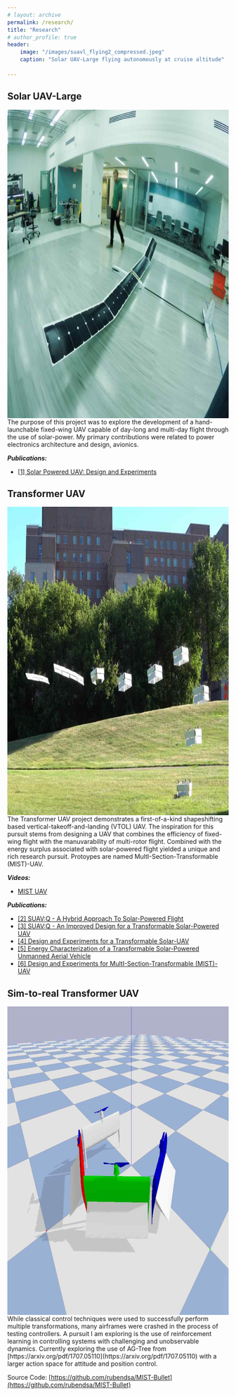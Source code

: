 ```yaml
---
# layout: archive
permalink: /research/
title: "Research"
# author_profile: true
header: 
    image: "/images/suavl_flying2_compressed.jpeg"
    caption: "Solar UAV-Large flying autonomously at cruise altitude"

---
```


## Solar UAV-Large

<img align="left" width="700" height="700" src="/images/suavl_indoor_compressed.jpeg">
The purpose of this project was to explore the development of a hand-launchable fixed-wing UAV capable of day-long and multi-day flight through the use of solar-power. My primary contributions were related to power electronics architecture and design, avionics. 

***Publications:*** 
- [[1] Solar Powered UAV: Design and Experiments](/papers/suav1)


## Transformer UAV
<img align="left" width="700" height="700" src="/images/transformer_icra2_compressed.jpeg">
The Transformer UAV project demonstrates a first-of-a-kind shapeshifting based vertical-takeoff-and-landing (VTOL) UAV. The inspiration for this pursuit stems from designing a UAV that combines the efficiency of fixed-wing flight with the manuvarability of multi-rotor flight. Combined with the energy surplus associated with solar-powered flight yielded a unique and rich research pursuit. Protoypes are named MultI-Section-Transformable (MIST)-UAV.

***Videos:*** 
- [MIST UAV](https://youtu.be/K_Gtwbe5ZCg)

***Publications:*** 
- [[2] SUAV:Q - A Hybrid Approach To Solar-Powered Flight](/papers/suav2)
- [[3] SUAV:Q - An Improved Design for a Transformable Solar-Powered UAV](/papers/suav3)
- [[4] Design and Experiments for a Transformable Solar-UAV](/papers/suav4)
- [[5] Energy Characterization of a Transformable Solar-Powered Unmanned Aerial Vehicle](/papers/suav5)
- [[6] Design and Experiments for MultI-Section-Transformable (MIST)-UAV](/papers/suav6)

## Sim-to-real Transformer UAV
<img align="left" width="700" height="700" src="/images/sim_to_real_1_compressed.jpeg">
While classical control techniques were used to successfully perform multiple transformations, many airframes were crashed in the process of testing controllers. A pursuit I am exploring is the use of reinforcement learning in controlling systems with challenging and unobservable dynamics. Currently exploring the use of AG-Tree from [https://arxiv.org/pdf/1707.05110](https://arxiv.org/pdf/1707.05110) with a larger action space for attitude and position control. 

Source Code: [https://github.com/rubendsa/MIST-Bullet](https://github.com/rubendsa/MIST-Bullet)
